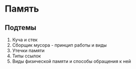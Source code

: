 # Память

<primary-label ref="extra"/>
<secondary-label ref="todo"/>

## Подтемы

<snippet id="storage-plan">

1. Куча и стек
2. Сборщик мусора - принцип работы и виды
3. Утечки памяти
4. Типы ссылок
5. Виды физической памяти и способы обращения к ней

</snippet>